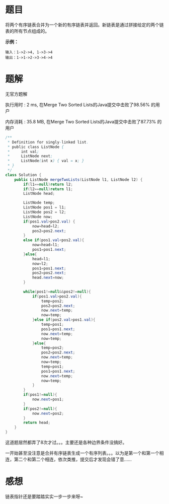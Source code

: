 # 题目

将两个有序链表合并为一个新的有序链表并返回。新链表是通过拼接给定的两个链表的所有节点组成的。 

**示例：**

```
输入：1->2->4, 1->3->4
输出：1->1->2->3->4->4
```

# 题解

无官方题解

执行用时 : 2 ms, 在Merge Two Sorted Lists的Java提交中击败了98.56% 的用户

内存消耗 : 35.8 MB, 在Merge Two Sorted Lists的Java提交中击败了87.73% 的用户

```java
/**
 * Definition for singly-linked list.
 * public class ListNode {
 *     int val;
 *     ListNode next;
 *     ListNode(int x) { val = x; }
 * }
 */
class Solution {
    public ListNode mergeTwoLists(ListNode l1, ListNode l2) {
        if(l1==null)return l2;
        if(l2==null)return l1;
        ListNode head;

        ListNode temp;
        ListNode pos1 = l1;
        ListNode pos2 = l2;
        ListNode now;
        if(pos1.val>pos2.val) {
        	now=head=l2;
        	pos2=pos2.next;
        }
        else if(pos1.val<pos2.val){
        	now=head=l1;
        	pos1=pos1.next;
        }else{
        	head=l1;
        	now=l2;
        	pos1=pos1.next;
        	pos2=pos2.next;
        	head.next=now;
        }
        
        while(pos1!=null&&pos2!=null){
        	if(pos1.val>pos2.val){
        		temp=pos2;
        		pos2=pos2.next;
        		now.next=temp;
        		now=temp;
        	}else if(pos2.val>pos1.val){
       			temp=pos1;
        		pos1=pos1.next;
        		now.next=temp;
        		now=temp;
       		}else{
       			temp=pos2;
        		pos2=pos2.next;
        		now.next=temp;
        		now=temp;
        		temp=pos1;
        		pos1=pos1.next;
        		now.next=temp;
        		now=temp;
       		}
        }
        if(pos1!=null){
        	now.next=pos1;
        }
        if(pos2!=null){
        	now.next=pos2;
        }
        return head;
    }
}
```

这道题居然都弄了8次才过。。。主要还是各种边界条件没搞好。

一开始甚至没注意是合并有序链表生成一个有序列表。。。以为是第一个和第一个相连，第二个和第二个相连，依次类推，提交后才发现会错了意……

# 感想

链表指针还是要踏踏实实一步一步来呀~